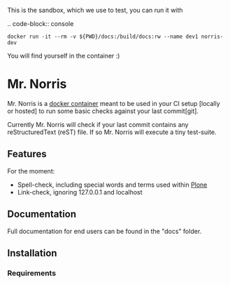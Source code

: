 This is the sandbox, which we use to test, you can run it with

.. code-block:: console

    docker run -it --rm -v ${PWD}/docs:/build/docs:rw --name dev1 norris-dev

You will find yourself in the container :)


# Mr. Norris
Mr. Norris is a [docker container](https://www.docker.com "Docker Website") meant to be used in your CI setup [locally or hosted] to run some basic checks against your last commit[git].

Currently Mr. Norris will check if your last commit contains any  reStructuredText (reST) file.
If so Mr. Norris will execute a tiny test-suite.



## Features
For the moment:

- Spell-check, including special words and terms used within [Plone](https://plone.org "Plone CMS Website")
- Link-check, ignoring 127.0.0.1 and localhost

## Documentation
Full documentation for end users can be found in the "docs" folder.

## Installation

### Requirements

